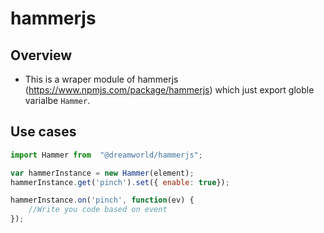 # hammerjs
## Overview
- This is a wraper module of hammerjs (https://www.npmjs.com/package/hammerjs) which just export globle varialbe `Hammer`.

## Use cases

```javascript
import Hammer from  "@dreamworld/hammerjs";

var hammerInstance = new Hammer(element);
hammerInstance.get('pinch').set({ enable: true});

hammerInstance.on('pinch', function(ev) {
    //Write you code based on event
});

```